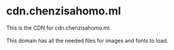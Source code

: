# cdn.chenzisahomo.ml
This is the CDN for cdn.chenzisahomo.ml. <br></br>
This domain has all the needed files for images and fonts to load.
